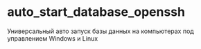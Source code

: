 # auto_start_database_openssh
Универсальный авто запуск базы данных на компьютерах под управлением Windows и Linux
